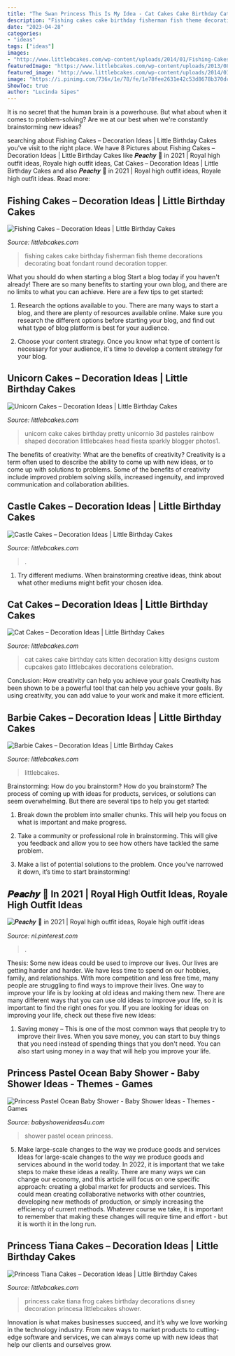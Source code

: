 ```yaml
---
title: "The Swan Princess This Is My Idea - Cat Cakes Cake Birthday Cats Kitten Decoration Kitty Designs Custom Cupcakes Gato Littlebcakes Decorations Celebration"
description: "Fishing cakes cake birthday fisherman fish theme decorations decorating boat fondant round decoration topper"
date: "2023-04-28"
categories:
- "ideas"
tags: ["ideas"]
images:
- "http://www.littlebcakes.com/wp-content/uploads/2014/01/Fishing-Cakes-Pictures.jpg"
featuredImage: "https://www.littlebcakes.com/wp-content/uploads/2013/08/Sand-Castle-Cake.jpg"
featured_image: "http://www.littlebcakes.com/wp-content/uploads/2014/01/Fishing-Cakes-Pictures.jpg"
image: "https://i.pinimg.com/736x/1e/78/fe/1e78fee2631e42c53d8678b370dc1ab9.jpg"
ShowToc: true
author: "Lucinda Sipes"
---
```



It is no secret that the human brain is a powerhouse. But what about when it comes to problem-solving? Are we at our best when we're constantly brainstorming new ideas?

	

		
searching about Fishing Cakes – Decoration Ideas | Little Birthday Cakes you've visit to the right place. We have 8 Pictures about Fishing Cakes – Decoration Ideas | Little Birthday Cakes like 𝑷𝒆𝒂𝒄𝒉𝒚 🦋 in 2021 | Royal high outfit ideas, Royale high outfit ideas, Cat Cakes – Decoration Ideas | Little Birthday Cakes and also 𝑷𝒆𝒂𝒄𝒉𝒚 🦋 in 2021 | Royal high outfit ideas, Royale high outfit ideas. Read more:
		
    
## Fishing Cakes – Decoration Ideas | Little Birthday Cakes

<img loading=lazy src="http://www.littlebcakes.com/wp-content/uploads/2014/01/Fishing-Cakes-Pictures.jpg" onerror="this.onerror=null;this.src='https://tse2.mm.bing.net/th?id=OIP.WJsRCzF0Q2CVUEzy-8cMmQHaJ4&amp;pid=15.1';" alt="Fishing Cakes – Decoration Ideas | Little Birthday Cakes">

_Source: littlebcakes.com_

>fishing cakes cake birthday fisherman fish theme decorations decorating boat fondant round decoration topper. 

	

What you should do when starting a blog
Start a blog today if you haven't already! There are so many benefits to starting your own blog, and there are no limits to what you can achieve. Here are a few tips to get started:
1. Research the options available to you. There are many ways to start a blog, and there are plenty of resources available online. Make sure you research the different options before starting your blog, and find out what type of blog platform is best for your audience.

2. Choose your content strategy. Once you know what type of content is necessary for your audience, it's time to develop a content strategy for your blog.

    
## Unicorn Cakes – Decoration Ideas | Little Birthday Cakes

<img loading=lazy src="http://www.littlebcakes.com/wp-content/uploads/2014/05/Unicorn-Cakes-Ideas.jpg" onerror="this.onerror=null;this.src='https://tse4.mm.bing.net/th?id=OIP.W58qtqt_yNvC3znXlotTogHaJr&amp;pid=15.1';" alt="Unicorn Cakes – Decoration Ideas | Little Birthday Cakes">

_Source: littlebcakes.com_

>unicorn cake cakes birthday pretty unicornio 3d pasteles rainbow shaped decoration littlebcakes head fiesta sparkly blogger photos1. 

	

The benefits of creativity: What are the benefits of creativity?
Creativity is a term often used to describe the ability to come up with new ideas, or to come up with solutions to problems. Some of the benefits of creativity include improved problem solving skills, increased ingenuity, and improved communication and collaboration abilities.

    
## Castle Cakes – Decoration Ideas | Little Birthday Cakes

<img loading=lazy src="https://www.littlebcakes.com/wp-content/uploads/2013/08/Sand-Castle-Cake.jpg" onerror="this.onerror=null;this.src='https://tse3.mm.bing.net/th?id=OIP.Yiw9sbtaB4jN6TfoZGPHOQHaJ6&amp;pid=15.1';" alt="Castle Cakes – Decoration Ideas | Little Birthday Cakes">

_Source: littlebcakes.com_

>. 

	

1. Try different mediums. When brainstorming creative ideas, think about what other mediums might befit your chosen idea.

    
## Cat Cakes – Decoration Ideas | Little Birthday Cakes

<img loading=lazy src="http://www.littlebcakes.com/wp-content/uploads/2014/01/Cat-Cakes.jpg" onerror="this.onerror=null;this.src='https://tse2.mm.bing.net/th?id=OIP.W2YtTAyoa8WdHetsdiGXSAHaJ4&amp;pid=15.1';" alt="Cat Cakes – Decoration Ideas | Little Birthday Cakes">

_Source: littlebcakes.com_

>cat cakes cake birthday cats kitten decoration kitty designs custom cupcakes gato littlebcakes decorations celebration. 

	

Conclusion: How creativity can help you achieve your goals
Creativity has been shown to be a powerful tool that can help you achieve your goals. By using creativity, you can add value to your work and make it more efficient.

    
## Barbie Cakes – Decoration Ideas | Little Birthday Cakes

<img loading=lazy src="https://www.littlebcakes.com/wp-content/uploads/2013/08/Birthday-Cake-Barbie.jpg" onerror="this.onerror=null;this.src='https://tse4.mm.bing.net/th?id=OIP.e6QTCIa4ro85x72k0_Kn8gHaIW&amp;pid=15.1';" alt="Barbie Cakes – Decoration Ideas | Little Birthday Cakes">

_Source: littlebcakes.com_

>littlebcakes. 

	

Brainstorming: How do you brainstorm?
How do you brainstorm? The process of coming up with ideas for products, services, or solutions can seem overwhelming. But there are several tips to help you get started:
1. Break down the problem into smaller chunks. This will help you focus on what is important and make progress.

2. Take a community or professional role in brainstorming. This will give you feedback and allow you to see how others have tackled the same problem.

3. Make a list of potential solutions to the problem. Once you’ve narrowed it down, it’s time to start brainstorming!

    
## 𝑷𝒆𝒂𝒄𝒉𝒚 🦋 In 2021 | Royal High Outfit Ideas, Royale High Outfit Ideas

<img loading=lazy src="https://i.pinimg.com/736x/1e/78/fe/1e78fee2631e42c53d8678b370dc1ab9.jpg" onerror="this.onerror=null;this.src='https://tse1.mm.bing.net/th?id=OIP.f1IOuj9RNn6WiE8MiwwA_AAAAA&amp;pid=15.1';" alt="𝑷𝒆𝒂𝒄𝒉𝒚 🦋 in 2021 | Royal high outfit ideas, Royale high outfit ideas">

_Source: nl.pinterest.com_

>. 

	

Thesis: Some new ideas could be used to improve our lives.
Our lives are getting harder and harder. We have less time to spend on our hobbies, family, and relationships. With more competition and less free time, many people are struggling to find ways to improve their lives. One way to improve your life is by looking at old ideas and making them new. There are many different ways that you can use old ideas to improve your life, so it is important to find the right ones for you. If you are looking for ideas on improving your life, check out these five new ideas: 
1) Saving money – This is one of the most common ways that people try to improve their lives. When you save money, you can start to buy things that you need instead of spending things that you don't need. You can also start using money in a way that will help you improve your life.

    
## Princess Pastel Ocean Baby Shower - Baby Shower Ideas - Themes - Games

<img loading=lazy src="http://www.babyshowerideas4u.com/wp-content/uploads/2018/08/Princess-Pastel-Ocean-Baby-Shower-Plates.jpg" onerror="this.onerror=null;this.src='https://tse1.mm.bing.net/th?id=OIP.OG7uV1i3Fe0boCVAM00rYQHaKA&amp;pid=15.1';" alt="Princess Pastel Ocean Baby Shower - Baby Shower Ideas - Themes - Games">

_Source: babyshowerideas4u.com_

>shower pastel ocean princess. 

	

5) Make large-scale changes to the way we produce goods and services
Ideas for large-scale changes to the way we produce goods and services abound in the world today. In 2022, it is important that we take steps to make these ideas a reality. There are many ways we can change our economy, and this article will focus on one specific approach: creating a global market for products and services. This could mean creating collaborative networks with other countries, developing new methods of production, or simply increasing the efficiency of current methods. Whatever course we take, it is important to remember that making these changes will require time and effort - but it is worth it in the long run.

    
## Princess Tiana Cakes – Decoration Ideas | Little Birthday Cakes

<img loading=lazy src="http://www.littlebcakes.com/wp-content/uploads/2014/01/Princess-Tiana-Cake-768x1024.jpg" onerror="this.onerror=null;this.src='https://tse1.mm.bing.net/th?id=OIP.JXmtQnsnISgcBPErpaMGSwHaJ4&amp;pid=15.1';" alt="Princess Tiana Cakes – Decoration Ideas | Little Birthday Cakes">

_Source: littlebcakes.com_

>princess cake tiana frog cakes birthday decorations disney decoration princesa littlebcakes shower. 

	

Innovation is what makes businesses succeed, and it’s why we love working in the technology industry. From new ways to market products to cutting-edge software and services, we can always come up with new ideas that help our clients and ourselves grow.

